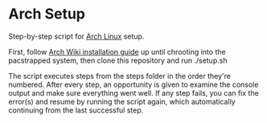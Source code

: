# Arch Setup

Step-by-step script for [Arch Linux](https://www.archlinux.org/) setup.

First, follow [Arch Wiki installation guide](https://wiki.archlinux.org/index.php/Installation_guide) up until chrooting into the pacstrapped system, then clone this repository and run ./setup.sh

The script executes steps from the steps folder in the order they're numbered. After every step, an opportunity is given to examine the console output and make sure everything went well. If any step fails, you can fix the error(s) and resume by running the script again, which automatically continuing from the last successful step.

